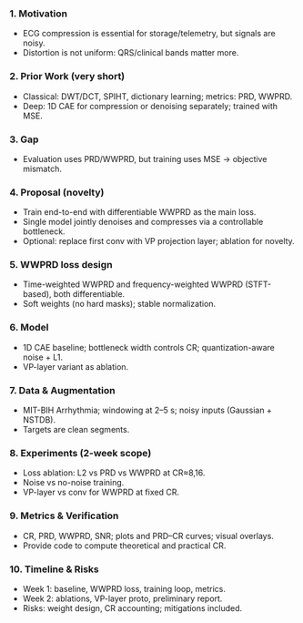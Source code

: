 ### 1. Motivation
- ECG compression is essential for storage/telemetry, but signals are noisy.
- Distortion is not uniform: QRS/clinical bands matter more.

### 2. Prior Work (very short)
- Classical: DWT/DCT, SPIHT, dictionary learning; metrics: PRD, WWPRD.
- Deep: 1D CAE for compression or denoising separately; trained with MSE.

### 3. Gap
- Evaluation uses PRD/WWPRD, but training uses MSE → objective mismatch.

### 4. Proposal (novelty)
- Train end-to-end with differentiable WWPRD as the main loss.
- Single model jointly denoises and compresses via a controllable bottleneck.
- Optional: replace first conv with VP projection layer; ablation for novelty.

### 5. WWPRD loss design
- Time-weighted WWPRD and frequency-weighted WWPRD (STFT-based), both differentiable.
- Soft weights (no hard masks); stable normalization.

### 6. Model
- 1D CAE baseline; bottleneck width controls CR; quantization-aware noise + L1.
- VP-layer variant as ablation.

### 7. Data & Augmentation
- MIT-BIH Arrhythmia; windowing at 2–5 s; noisy inputs (Gaussian + NSTDB).
- Targets are clean segments.

### 8. Experiments (2-week scope)
- Loss ablation: L2 vs PRD vs WWPRD at CR≈8,16.
- Noise vs no-noise training.
- VP-layer vs conv for WWPRD at fixed CR.

### 9. Metrics & Verification
- CR, PRD, WWPRD, SNR; plots and PRD–CR curves; visual overlays.
- Provide code to compute theoretical and practical CR.

### 10. Timeline & Risks
- Week 1: baseline, WWPRD loss, training loop, metrics.
- Week 2: ablations, VP-layer proto, preliminary report.
- Risks: weight design, CR accounting; mitigations included.



